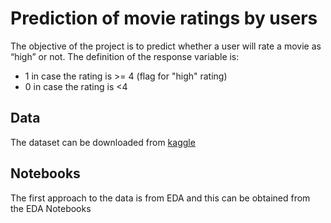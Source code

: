# Prediction of movie ratings by users

The objective of the project is to predict whether a user will rate a movie as “high” or not. The definition of the response variable is:

* 1 in case the rating is >= 4 (flag for "high" rating)
* 0 in case the rating is <4

## Data

The dataset can be downloaded from [kaggle](https://www.kaggle.com/grouplens/movielens-20m-dataset)

## Notebooks

The first approach  to the data is from EDA and this can be obtained from the EDA Notebooks